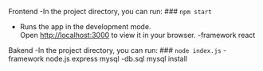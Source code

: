 Frontend
  -In the project directory, you can run:
    ### `npm start`
 - Runs the app in the development mode.\
    Open [http://localhost:3000](http://localhost:3000) to view it in your browser.
  -framework
     react

Bakend
     -In the project directory, you can run:
        ### `node index.js`
    -framework
        node.js express mysql
    -db.sql 
     mysql install
     
  

